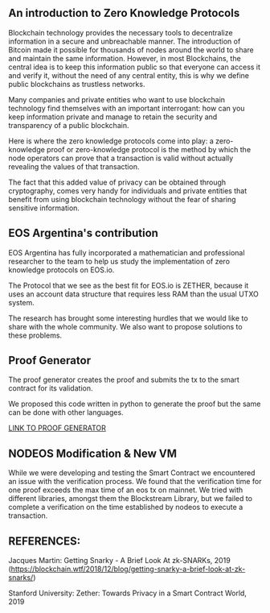 ## An introduction to Zero Knowledge Protocols

Blockchain technology provides the necessary tools to decentralize information in a secure and unbreachable manner. The introduction of Bitcoin made it possible for thousands of nodes around the world to share and maintain the same information. However, in most Blockchains, the central idea is to keep this information public so that everyone can access it and verify it, without the need of any central entity, this is why we define public blockchains as trustless networks. 

Many companies and private entities who want to use blockchain technology find themselves with an important interrogant: how can you keep information private and manage to retain the security and transparency of a public blockchain. 

Here is where the zero knowledge protocols come into play: a zero-knowledge proof or zero-knowledge protocol is the method by which the node operators can prove that a transaction is valid without actually revealing the values of that transaction. 

The fact that this added value of privacy can be obtained through cryptography, comes very handy for individuals and private entities that benefit from using blockchain technology without the fear of sharing sensitive information. 

## EOS Argentina's contribution

EOS Argentina has fully incorporated a mathematician and professional researcher to the team to help us study the implementation of zero knowledge protocols on EOS.io. 

The Protocol that we see as the best fit for EOS.io is ZETHER, because it uses an account data structure that requires less RAM than the usual UTXO system.

The research has brought some interesting hurdles that we would like to share with the whole community. We also want to propose solutions to these problems.

## Proof Generator

The proof generator creates the proof and submits the tx to the smart contract for its validation. 

We proposed this code written in python to generate the proof but the same can be done with other languages. 

[LINK TO PROOF GENERATOR](https://link)

## NODEOS Modification & New VM

While we were developing and testing the Smart Contract we encountered an issue with the verification process. We found that the verification time for one proof exceeds the max time of an eos tx on mainnet. We tried with different libraries, amongst them the Blockstream Library, but we failed to complete a verification on the time established by nodeos to execute a transaction.


## REFERENCES:

Jacques Martin: Getting Snarky - A Brief Look At zk-SNARKs, 2019 (https://blockchain.wtf/2018/12/blog/getting-snarky-a-brief-look-at-zk-snarks/)

Stanford University: Zether: Towards Privacy in a Smart Contract World, 2019

